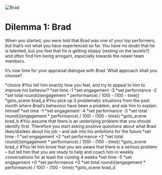 ![Brad](brad.png)

# Dilemma 1: Brad

When you started, you were told that Brad was one of your top performers, but that’s not what you have experienced so far.
You have no doubt that he is talented, but you feel that he is getting sloppy (resting on the laurels?)
and often find him being arrogant, especially towards the newer team members.

It’s now time for your appraisal dialogue with Brad. What approach shall you choose?

*choice
    #You tell him exactly how you feel, and try to appeal to him to improve his behavior?
        *set time -1
        *set engagement -3
        *set performance -2
        *set total round(((engagement * performance) / 100) - (100 - time))
        *goto_scene brad_a
    #You pick up 3 problematic situations from the past month where Brad’s behaviour have been a problem, and ask him to explain himself
        *set time -1
        *set engagement -4
        *set performance -3
        *set total round(((engagement * performance) / 100) - (100 - time))
        *goto_scene brad_b
    #You assume that there is an underlying problem that you should identify first. Therefore you start asking positive questions about what Brad likes/dislikes about his job – and ask into his ambitions for the future
        *set time -1
        *set engagement +2
        *set performance +2
        *set total round(((engagement * performance) / 100) - (100 - time))
        *goto_scene brad_c
    #You let him know that you are aware that there is a serious problem – but tell him that you are ready to help and coach him in weekly conversations for at least the coming 4 weeks
        *set time -5
        *set engagement +0
        *set performance +0
        *set total round(((engagement * performance) / 100) - (100 - time))
        *goto_scene brad_d
